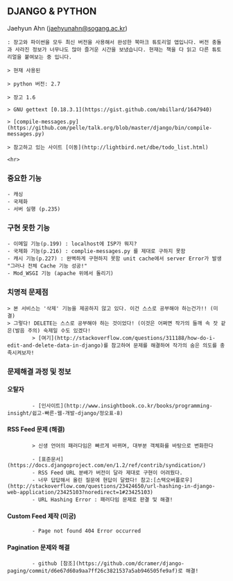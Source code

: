 ## DJANGO & PYTHON
Jaehyun Ahn (jaehyunahn@sogang.ac.kr)

	: 장고와 파이썬을 모두 최신 버전을 사용해서 완성한 북마크 튜토리얼 앱입니다. 버전 충돌과 사라진 정보가 너무나도 많아 즐거운 시간을 보냈습니다. 현재는 책을 다 읽고 다른 튜토리얼을 붙여보는 중 입니다.

	> 현재 사용된 

	> python 버전: 2.7

	> 장고 1.6

	> GNU gettext [0.18.3.1](https://gist.github.com/mbillard/1647940)

	> [compile-messages.py](https://github.com/pelle/talk.org/blob/master/django/bin/compile-messages.py)

	> 참고하고 있는 사이트 [이동](http://lightbird.net/dbe/todo_list.html)

	<hr>
### 중요한 기능
	- 캐싱
	- 국제화
	- 서버 실행 (p.235)

### 구현 못한 기능
	- 이메일 기능(p.199) : localhost에 ISP가 뭐지?
	- 국제화 기능(p.216) : complie-messages.py 를 제대로 구하지 못함
	- 캐시 기능(p.227) : 완벽하게 구현하지 못함 unit cache에서 server Error가 발생
	"그러나 전체 Cache 기능 성공!"
	- Mod_WSGI 기능 (apache 위에서 돌리기)

### 치명적 문제점
	> 본 서비스는 '삭제' 기능을 제공하지 않고 있다. 이건 스스로 공부해야 하는건가!! (미결)
	> 그렇다! DELETE는 스스로 공부해야 하는 것이었다! (이것은 어쩌면 작가의 들깨 속 잣 같은(발음 주의) 숙제일 수도 있겠다!
			> [여기](http://stackoverflow.com/questions/311188/how-do-i-edit-and-delete-data-in-django)를 참고하여 문제를 해결하여 작가의 숨은 의도를 충족시켜보자!

### 문제해결 과정 및 정보

#### 오탈자
			- [인사이트](http://www.insightbook.co.kr/books/programming-insight/쉽고-빠른-웹-개발-django/정오표-8)

#### RSS Feed 문제 (해결)
			> 신생 언어의 패러다임은 빠르게 바뀌며, 대부분 객체화를 바탕으로 변화한다

			- [표준문서](https://docs.djangoproject.com/en/1.2/ref/contrib/syndication/)
			- RSS Feed URL 분배가 버전이 달라 제대로 구현이 어려웠다.
			- 너무 답답해서 올린 질문에 현답이 달렸다! 참고:[스택오버플로우](http://stackoverflow.com/questions/23424650/url-hashing-in-django-web-application/23425103?noredirect=1#23425103)
			- URL Hashing Error : 패러다임 문제로 판결 및 해결!

#### Custom Feed 제작 (미궁)
			- Page not found 404 Error occurred

#### Pagination 문제와 해결
			- github [참조](https://github.com/dcramer/django-paging/commit/d6e67d60a9aa7ff26c3821537a5ab946505fe9af)로 해결!
